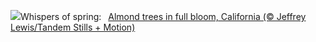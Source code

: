 ![](https://www.bing.com/th?id=OHR.AlmondBloom_EN-US2721273642_UHD.jpg&w=1000)Whispers of spring:&nbsp;&ensp;[Almond trees in full bloom, California (© Jeffrey Lewis/Tandem Stills + Motion)](https://www.bing.com/th?id=OHR.AlmondBloom_EN-US2721273642_UHD.jpg)
<br><br/>
